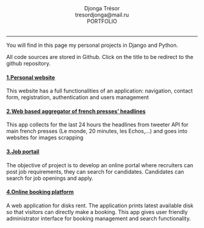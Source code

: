 <div align="center">Djonga Trésor</div>
<div align="center">tresordjonga@mail.ru</div> 
<div align="center">PORTFOLIO</div> <br />
<hr>

<p> You will find in this page my personal projects in Django and Python. </p>
<p> All code sources are stored in Github. Click on the title to be redirect to the github repository.</p>

           
#### <u>1.[Personal website](https://rosert1984.pythonanywhere.com/)</u>
<p> This website has a full functionalities of an application: navigation, contact form, registration, authentication and users management</p>

#### <u>2.[Web based aggregator of french presses’ headlines](https://github.com/Rosert2019/Agregator_headlines)</u>
<p>  This app collects for the last 24 hours the headlines from tweeter API for main french presses (Le monde, 20 minutes, les Echos,...) and goes into websites for images scrapping</p>

#### <u>3.[Job portail](https://github.com/Rosert2019/jobs_portail)</u>
<p>  The objective of project is to develop an online portal where recruiters can post job requirements, they can search for candidates. Candidates can search for job openings and apply. </p>

#### <u>4.[Online booking platform](https://github.com/Rosert2019/disques_rent)</u>
<p> A web application for disks rent. The application prints latest available disk so that visitors can directly make a booking. This app gives user friendly administrator interface for booking management and search functionality.</p>
